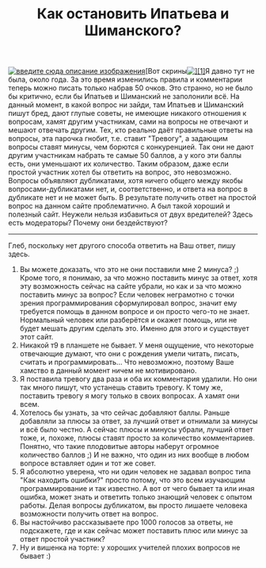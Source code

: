 ﻿---
title: "Как остановить Ипатьева и Шиманского?"
se.owner.user_id: 537792
se.owner.display_name: "sollita"
se.owner.link: "https://ru.meta.stackoverflow.com/users/537792/sollita"
se.link: "https://ru.meta.stackoverflow.com/questions/14229/%d0%9a%d0%b0%d0%ba-%d0%be%d1%81%d1%82%d0%b0%d0%bd%d0%be%d0%b2%d0%b8%d1%82%d1%8c-%d0%98%d0%bf%d0%b0%d1%82%d1%8c%d0%b5%d0%b2%d0%b0-%d0%b8-%d0%a8%d0%b8%d0%bc%d0%b0%d0%bd%d1%81%d0%ba%d0%be%d0%b3%d0%be"
se.question_id: 14229
se.post_type: question
---
<p><a href="https://i.stack.imgur.com/KKuoJ.jpg" rel="nofollow noreferrer"><img src="https://i.stack.imgur.com/KKuoJ.jpg" alt="введите сюда описание изображения" /></a>[Вот скрины<a href="https://i.stack.imgur.com/c9zP1.jpg" rel="nofollow noreferrer"><img src="https://i.stack.imgur.com/c9zP1.jpg" alt="][1]" /></a>Я давно тут не была, около года. За это время изменились правила и комментарии теперь можно писать только набрав 50 очков. Это странно, но не было бы критично, если бы Ипатьев и Шиманский не заполонили всё. На данный момент, в какой вопрос ни зайди, там Ипатьев и Шиманский пишут бред, дают глупые советы, не имеющие никакого отношения к вопросам, хамят другим участникам, сами на вопросы не отвечают и мешают отвечать другим. Тех, кто реально даёт правильные ответы на вопросы, эта парочка гнобит, т.е. ставит &quot;Тревогу&quot;, а задающим вопросы ставят минусы, чем борются с конкуренцией. Так они не дают другим участникам набрать те самые 50 баллов, а у кого эти баллы есть, они уменьшают их количество. Таким образом, даже если простой участник хотел бы ответить на вопрос, это невозможно.
Вопросы объявляют дубликатами, хотя ничего общего между якобы вопросами-дубликатами нет, и, соответственно, и ответа на вопрос в дубликате нет и не может быть.
В результате получить ответ на простой вопрос на данном сайте проблематично. А был такой хороший и полезный сайт. Неужели нельзя избавиться от двух вредителей?
Здесь есть модераторы? Почему они бездействуют?</p>
<hr />
<p>Глеб, поскольку нет другого способа ответить на Ваш ответ, пишу здесь.</p>
<ol>
<li>Вы можете доказать, что это не они поставили мне 2 минуса? ;)
Кроме того, я понимаю, за что можно поставить минус за ответ, хотя эту возможность сейчас на сайте убрали, но как и за что можно поставить минус за вопрос? Если человек неграмотно с точки зрения программирования сформулировал вопрос, значит ему требуется помощь в данном вопросе и он просто чего-то не знает. Нормальный человек или разберётся и окажет помощь, или не будет мешать другим сделать это. Именно для этого и существует этот сайт.</li>
<li>Никакой т9 в планшете не бывает. У меня ощущение, что некоторые отвечающие думают, что они с рождения умели читать, писать, считать и программировать... Что невозможно, поэтому Ваше хамство в данный момент ничем не мотивировано.</li>
<li>Я поставила тревогу два раза и оба их комментария удалили. Но они так много пишут, что устанешь ставить тревогу. К тому же, поставить тревогу я могу только в своих вопросах. А хамят они всем.</li>
<li>Хотелось бы узнать, за что сейчас добавляют баллы. Раньше добавляли за плюсы за ответ, за лучший ответ и отнимали за минусы и всё было честно. А сейчас плюсы и минусы убрали, лучший ответ тоже, и, похоже, плюсы ставят просто за количество комментариев. Понятно, что такие плодовитые авторы наберут огромное количество баллов ;) И не важно, что один из них вообще в любом вопросе вставляет один  и тот же совет.</li>
<li>Я абсолютно уверена, что ни один человек не задавал вопрос типа &quot;Как находить ошибки?&quot; просто потому, что это всем изучающим программирование и так известно. А вот от чего бывает та или иная ошибка, может знать и ответить только знающий человек с опытом работы. Делая вопросы дубликатом, вы просто лишаете человека возможности получить ответ на вопрос.</li>
<li>Вы настойчиво рассказываете про 1000 голосов за ответы, не подскажете, где и как сейчас может поставить плюс или минус за ответ простой участник?</li>
<li>Ну и вишенка на торте: у хороших учителей плохих вопросов не бывает :)</li>
</ol>
